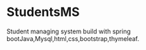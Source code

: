 # StudentsMS
Student managing system build with spring bootJava,Mysql,html,css,bootstrap,thymeleaf.
